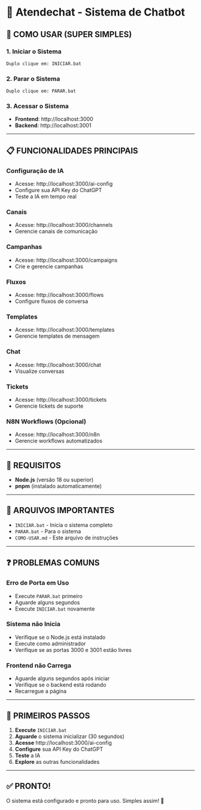 # 🤖 Atendechat - Sistema de Chatbot

## 🚀 **COMO USAR (SUPER SIMPLES)**

### **1. Iniciar o Sistema**
```
Duplo clique em: INICIAR.bat
```

### **2. Parar o Sistema**
```
Duplo clique em: PARAR.bat
```

### **3. Acessar o Sistema**
- **Frontend**: http://localhost:3000
- **Backend**: http://localhost:3001

---

## 📋 **FUNCIONALIDADES PRINCIPAIS**

### **Configuração de IA**
- Acesse: http://localhost:3000/ai-config
- Configure sua API Key do ChatGPT
- Teste a IA em tempo real

### **Canais**
- Acesse: http://localhost:3000/channels
- Gerencie canais de comunicação

### **Campanhas**
- Acesse: http://localhost:3000/campaigns
- Crie e gerencie campanhas

### **Fluxos**
- Acesse: http://localhost:3000/flows
- Configure fluxos de conversa

### **Templates**
- Acesse: http://localhost:3000/templates
- Gerencie templates de mensagem

### **Chat**
- Acesse: http://localhost:3000/chat
- Visualize conversas

### **Tickets**
- Acesse: http://localhost:3000/tickets
- Gerencie tickets de suporte

### **N8N Workflows** (Opcional)
- Acesse: http://localhost:3000/n8n
- Gerencie workflows automatizados

---

## 🔧 **REQUISITOS**

- **Node.js** (versão 18 ou superior)
- **pnpm** (instalado automaticamente)

---

## 📁 **ARQUIVOS IMPORTANTES**

- `INICIAR.bat` - Inicia o sistema completo
- `PARAR.bat` - Para o sistema
- `COMO-USAR.md` - Este arquivo de instruções

---

## ❓ **PROBLEMAS COMUNS**

### **Erro de Porta em Uso**
- Execute `PARAR.bat` primeiro
- Aguarde alguns segundos
- Execute `INICIAR.bat` novamente

### **Sistema não Inicia**
- Verifique se o Node.js está instalado
- Execute como administrador
- Verifique se as portas 3000 e 3001 estão livres

### **Frontend não Carrega**
- Aguarde alguns segundos após iniciar
- Verifique se o backend está rodando
- Recarregue a página

---

## 🎯 **PRIMEIROS PASSOS**

1. **Execute** `INICIAR.bat`
2. **Aguarde** o sistema inicializar (30 segundos)
3. **Acesse** http://localhost:3000/ai-config
4. **Configure** sua API Key do ChatGPT
5. **Teste** a IA
6. **Explore** as outras funcionalidades

---

## ✅ **PRONTO!**

O sistema está configurado e pronto para uso. Simples assim! 🚀